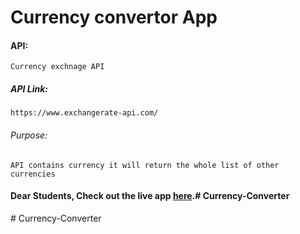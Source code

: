 # Currency convertor App

#### API:
    Currency exchnage API

##### API Link:
    https://www.exchangerate-api.com/

###### Purpose:
    API contains currency it will return the whole list of other currencies

#### Dear Students, Check out the live app [here](http://203.193.173.125/buildriseshine/api/javascript/currency-convertor).#   C u r r e n c y - C o n v e r t e r  
 # Currency-Converter
